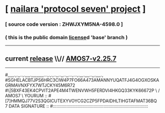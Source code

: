 
# [ [nailara 'protocol seven' project](http://nailara.network/) ]

### [ source code version : ZHWJXYM5NA-4598.0 ]

### ( this is the public domain [license](../license)d 'base' branch )
---
## current [release](https://github.com/nailara-technologies/protocol-7/releases) \\\\// [AMOS7-v2.25.7](https://github.com/nailara-technologies/protocol-7/releases/tag/AMOS7-v2.25.7)
---

#,,,,,.,.,,..,.,,,,.,,,,,,,,,,...,.,.,..,,..,,..,,...,...,.,,,.,,,,..,,.,,,,.,
#SGHELACBTJPS6HRC3CIW4P7FO66A473AMANNYUQATFJ4G4OGXOSKAGRMAVNXFYX7WTJCKY45M6R72
#\\\|5BXF43EK4CPVIT2APE4M4TWENVWH5FERDVI4HKGQ33KYK66672P \ / AMOS7 \ YOURUM ::
#\[7]HMMQJ77V2S3QGICUTEXYVOYCG2CZP5FPDAIDHLTIHGTAFMAT36BQ 7  DATA SIGNATURE ::
#:::::::::::::::::::::::::::::::::::::::::::::::::::::::::::::::::::::::::::::
